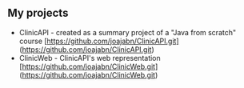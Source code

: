 ## My projects
- ClinicAPI  - created as a summary project of a "Java from scratch" course
[https://github.com/joajabn/ClinicAPI.git] (https://github.com/joajabn/ClinicAPI.git)
- ClinicWeb  - ClinicAPI's web representation [https://github.com/joajabn/ClinicWeb.git] (https://github.com/joajabn/ClinicWeb.git)
